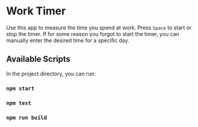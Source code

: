 # Work Timer

Use this app to measure the time you spend at work. Press `Space` to start or stop the timer. If for some reason you forgot to start the timer, you can manually enter the desired time for a specific day.

## Available Scripts

In the project directory, you can run:

### `npm start`
### `npm test`
### `npm run build`